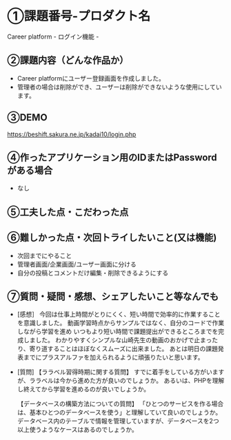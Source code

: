 # ①課題番号-プロダクト名

Career platform - ログイン機能 -

## ②課題内容（どんな作品か）

- Career platformにユーザー登録画面を作成しました。
- 管理者の場合は削除ができ、ユーザーは削除ができないような使用にしています。

## ③DEMO

https://beshift.sakura.ne.jp/kadai10/login.php

## ④作ったアプリケーション用のIDまたはPasswordがある場合
- なし
  
## ⑤工夫した点・こだわった点  
## ⑥難しかった点・次回トライしたいこと(又は機能)

- 次回までにやること
- 管理者画面/企業画面/ユーザー画面に分ける
- 自分の投稿とコメントだけ編集・削除できるようにする

## ⑦質問・疑問・感想、シェアしたいこと等なんでも

- [感想］
  今回は仕事上時間がとりにくく、短い時間で効率的に作業することを意識しました。
  動画学習時点からサンプルではなく、自分のコードで作業しながら学習を進め
  いつもより短い時間で課題提出ができるところまでを完成しました。
  わかりやすくシンプルな山崎先生の動画のおかげで止まったり、寄り道することはほぼなくスムーズに出来ました。
  あとは明日の課題発表までにプラスアルファを加えられるように頑張りたいと思います。

- [質問]
  【ララベル習得時期に関する質問】
  すでに着手をしている方がいますが、ララベルは今から進めた方が良いのでしょうか。
  あるいは、PHPを理解し終えてから学習を進めるのが良いでしょうか。

  【データベースの構築方法についての質問】
  「ひとつのサービスを作る場合は、基本ひとつのデータべースを使う」と理解していて良いのでしょうか。
  データベース内のテーブルで情報を管理していますが、データベースを2つ以上使うようなケースはあるのでしょうか。

